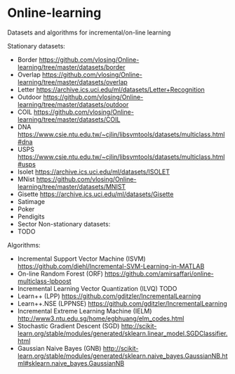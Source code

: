 # Online-learning
Datasets and algorithms for incremental/on-line learning

Stationary datasets:
- Border    https://github.com/vlosing/Online-learning/tree/master/datasets/border
- Overlap   https://github.com/vlosing/Online-learning/tree/master/datasets/overlap
- Letter    https://archive.ics.uci.edu/ml/datasets/Letter+Recognition
- Outdoor   https://github.com/vlosing/Online-learning/tree/master/datasets/outdoor
- COIL      https://github.com/vlosing/Online-learning/tree/master/datasets/COIL
- DNA       https://www.csie.ntu.edu.tw/~cjlin/libsvmtools/datasets/multiclass.html#dna
- USPS      https://www.csie.ntu.edu.tw/~cjlin/libsvmtools/datasets/multiclass.html#usps
- Isolet    https://archive.ics.uci.edu/ml/datasets/ISOLET
- MNist     https://github.com/vlosing/Online-learning/tree/master/datasets/MNIST
- Gisette   https://archive.ics.uci.edu/ml/datasets/Gisette
- Satimage
- Poker
- Pendigits
- Sector
Non-stationary datasets:
- TODO

Algorithms:
- Incremental Support Vector Machine (ISVM) https://github.com/diehl/Incremental-SVM-Learning-in-MATLAB
- On-line Random Forest (ORF)               https://github.com/amirsaffari/online-multiclass-lpboost
- Incremental Learning Vector Quantization (ILVQ) TODO
- Learn++ (LPP) https://github.com/gditzler/IncrementalLearning
- Learn++.NSE (LPPNSE) https://github.com/gditzler/IncrementalLearning
- Incremental Extreme Learning Machine (IELM) http://www3.ntu.edu.sg/home/egbhuang/elm_codes.html
- Stochastic Gradient Descent (SGD) http://scikit-learn.org/stable/modules/generated/sklearn.linear_model.SGDClassifier.html
- Gaussian Naive Bayes (GNB) http://scikit-learn.org/stable/modules/generated/sklearn.naive_bayes.GaussianNB.html#sklearn.naive_bayes.GaussianNB
